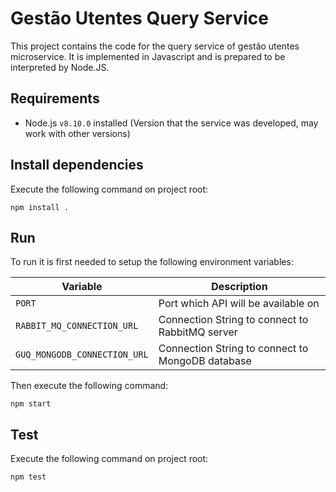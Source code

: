 # Gestão Utentes Query Service

This project contains the code for the query service of gestão utentes microservice. It is implemented in Javascript and is prepared to be interpreted by Node.JS.

## Requirements

- Node.js `v8.10.0` installed (Version that the service was developed, may work with other versions)

## Install dependencies

Execute the following command on project root:

```
npm install .
```

## Run

To run it is first needed to setup the following environment variables:

|Variable|Description|
|--------|-----------|
|`PORT`|Port which API will be available on|
|`RABBIT_MQ_CONNECTION_URL`|Connection String to connect to RabbitMQ server|
|`GUQ_MONGODB_CONNECTION_URL`|Connection String to connect to MongoDB database|

Then execute the following command:

```
npm start
```

## Test

Execute the following command on project root:

```
npm test
```